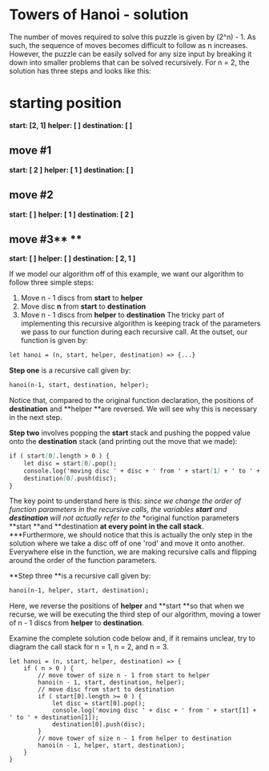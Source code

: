 # Towers of Hanoi - solution
The number of moves required to solve this puzzle is given by (2^n) - 1.  As such, the sequence of moves becomes difficult to follow as n increases.  However, the puzzle can be easily solved for any size input by breaking it down into smaller problems that can be solved recursively.  For n = 2, the solution has three steps and looks like this:
# starting position
**start: [2, 1]**
**helper: [ ]**
**destination: [ ]**

## move #1
**start: [ 2 ]**
**helper: [ 1 ]**
**destination: [ ]**

## move #2
**start: [ ]**
**helper: [ 1 ]**
**destination: [ 2 ]**

## move #3** **
**start: [ ]**
**helper: [ ]**
**destination: [ 2, 1 ]**


If we model our algorithm off of this example, we want our algorithm to follow three simple steps:
1. Move n - 1 discs from **start** to **helper**
1. Move disc **n** from **start** to **destination**
1. Move n - 1 discs from **helper** to **destination**
The tricky part of implementing this recursive algorithm is keeping track of the parameters we pass to our function during each recursive call.  At the outset, our function is given by: 
```markdown
let hanoi = (n, start, helper, destination) => {...}
```
**Step one** is a recursive call given by:
```markdown
hanoi(n-1, start, destination, helper);
```
Notice that, compared to the original function declaration, the positions of **destination** and **helper **are reversed.  We will see why this is necessary in the next step.

**Step two** involves popping the **start** stack and pushing the popped value onto the **destination** stack (and printing out the move that we made):
```markdown
if ( start[0].length > 0 ) {
    let disc = start[0].pop();
    console.log('moving disc ' + disc + ' from ' + start[1] + ' to ' + destination[1]);
    destination[0].push(disc);
}
```
The key point to understand here is this: *since we change the order of function parameters in the recursive calls, the variables **start** and **destination** will not actually refer to the* *original function parameters **start **and **destination **at every point in the call stack**.  ***Furthermore, we should notice that this is actually the only step in the solution where we take a disc off of one 'rod' and move it onto another. Everywhere else in the function, we are making recursive calls and flipping around the order of the function parameters.

**Step three **is a recursive call given by:
```markdown
hanoi(n-1, helper, start, destination);
```
Here, we reverse the positions of **helper** and **start **so that when we recurse, we will be executing the third step of our algorithm, moving a tower of n - 1 discs from **helper** to **destination**.

Examine the complete solution code below and, if it remains unclear, try to diagram the call stack for n = 1, n = 2, and n = 3.

    let hanoi = (n, start, helper, destination) => {
        if ( n > 0 ) {
            // move tower of size n - 1 from start to helper 
            hanoi(n - 1, start, destination, helper);
            // move disc from start to destination
            if ( start[0].length >= 0 ) {
                let disc = start[0].pop();
                console.log('moving disc ' + disc + ' from ' + start[1] + ' to ' + destination[1]);
                destination[0].push(disc);
            }
            // move tower of size n - 1 from helper to destination
            hanoi(n - 1, helper, start, destination);
        }
    }

